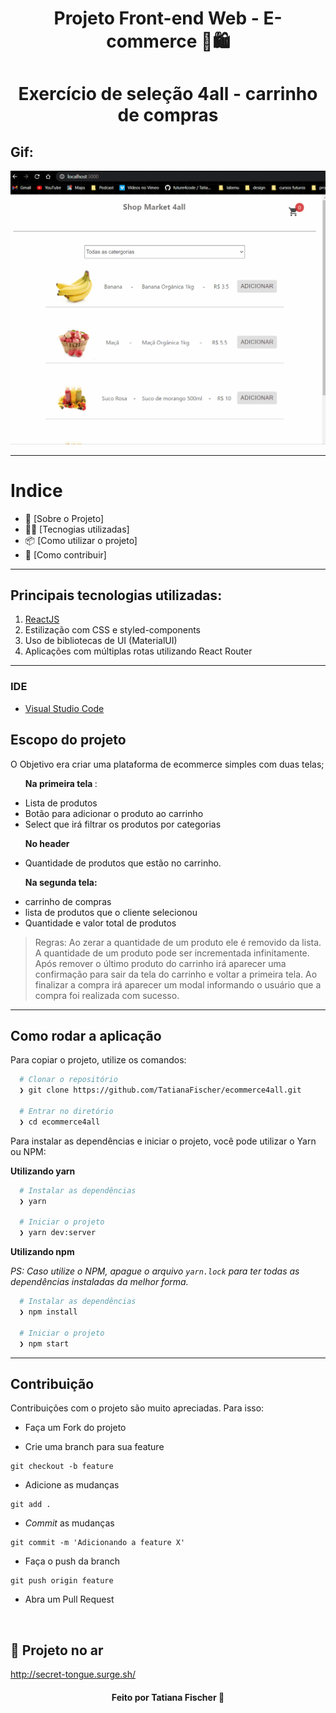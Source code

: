 <h1 align="center">
Projeto Front-end Web - E-commerce 🛒🛍️
</h1>
<h1 align="center">
Exercício de seleção 4all - carrinho de compras
 </h1>


## Gif:

<img alt="Gif da Aplicação" src="./src/midia/processo-4all.gif"/>


---

# Indice

- :rocket: [Sobre o Projeto]
- 👨‍💻️ [Tecnogias utilizadas]
- 📦️ [Como utilizar o projeto]
- 🤔️ [Como contribuir]

---

## Principais tecnologias utilizadas:

1. [ReactJS](https://reactjs.org/)
2. Estilização com CSS e styled-components
3. Uso de bibliotecas de UI (MaterialUI)
4. Aplicações com múltiplas rotas utilizando React Router
---

### IDE

- [Visual Studio Code](https://code.visualstudio.com/)


## Escopo do projeto

O Objetivo era criar uma plataforma de ecommerce simples com duas telas;
<ul>
<p><b>Na  primeira tela </b>:</p>
<li> Lista de produtos </li>
<li> Botão para adicionar o produto ao carrinho </li>
<li> Select que irá filtrar os produtos por categorias</li>
 </ul>
 
 <ul>
 <p><b>No header</b></p>  
 <li> Quantidade de produtos que estão no carrinho.</li>
  </ul>
  
 <ul>
 <p> <b>Na segunda tela:</b></p>
 <li> carrinho de compras</li>
 <li> lista de produtos que o cliente selecionou </li>
 <li> Quantidade e valor total de produtos </li>
 </ul>
 
 
> Regras: Ao zerar a quantidade de um produto ele é removido da lista.
> A quantidade de um produto pode ser incrementada infinitamente.
> Após remover o último produto do carrinho irá aparecer uma confirmação para sair
da tela do carrinho e voltar a primeira tela.
> Ao finalizar a compra irá aparecer um modal informando o usuário que a compra foi
realizada com sucesso.

---

## Como rodar a aplicação

Para copiar o projeto, utilize os comandos:

```bash
  # Clonar o repositório
  ❯ git clone https://github.com/TatianaFischer/ecommerce4all.git

  # Entrar no diretório
  ❯ cd ecommerce4all
```

Para instalar as dependências e iniciar o projeto, você pode utilizar o Yarn ou NPM:

**Utilizando yarn**

```bash
  # Instalar as dependências
  ❯ yarn

  # Iniciar o projeto
  ❯ yarn dev:server
```

**Utilizando npm**

_PS: Caso utilize o NPM, apague o arquivo `yarn.lock` para ter todas as dependências instaladas da melhor forma._

```bash
  # Instalar as dependências
  ❯ npm install

  # Iniciar o projeto
  ❯ npm start
```

---
## Contribuição

Contribuições com o projeto são muito apreciadas. Para isso:

- Faça um Fork do projeto

- Crie uma branch para sua feature

```
git checkout -b feature
```

- Adicione as mudanças

```
git add .
```

- _Commit_ as mudanças

```
git commit -m 'Adicionando a feature X'
```

- Faça o push da branch

```
git push origin feature
```

- Abra um Pull Request

<br>

## 🚀 Projeto no ar
http://secret-tongue.surge.sh/

<h4 align="center">
  Feito por Tatiana Fischer  💛
</h4>
